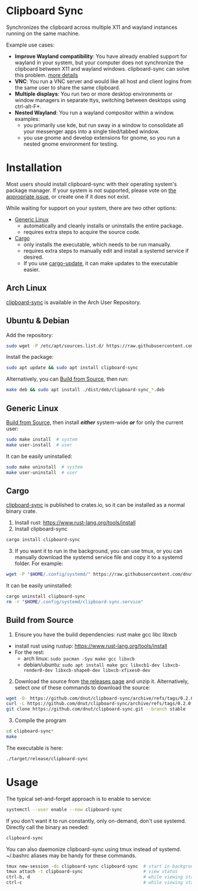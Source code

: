 # Clipboard Sync

Synchronizes the clipboard across multiple X11 and wayland instances running on the same machine.

Example use cases:

- **Improve Wayland compatibility**: You have already enabled support for wayland in your system, but your computer does not synchronize the clipboard between X11 and wayland windows. clipboard-sync can solve this problem. [more details](https://github.com/dnut/clipboard-sync/issues/9#issuecomment-1502368133)
- **VNC**: You run a VNC server and would like all host and client logins from the same user to share the same clipboard.
- **Multiple displays**: You run two or more desktop environments or window managers in separate ttys, switching between desktops using ctrl-alt-F*. 
- **Nested Wayland**: You run a wayland compositor within a window. examples:
  - you primarily use kde, but run sway in a window to consolidate all your messenger apps into a single tiled/tabbed window.
  - you use gnome and develop extensions for gnome, so you run a nested gnome environment for testing.

# Installation
Most users should install clipboard-sync with their operating system's package manager. If your system is not supported, please vote on [the appropriate issue](https://github.com/dnut/clipboard-sync/issues?q=is%3Aopen+is%3Aissue+label%3Adistribution), or create one if it does not exist.

While waiting for support on your system, there are two other options:
- [Generic Linux](#generic-linux)
  - automatically and cleanly installs or uninstalls the entire package.
  - requires extra steps to acquire the source code.
- [Cargo](#cargo)
  - only installs the executable, which needs to be run manually.
  - requires extra steps to manually edit and install a systemd service if desired.
  - If you use [cargo-update](https://crates.io/crates/cargo-update), it can make updates to the executable easier.

## Arch Linux
[clipboard-sync](https://aur.archlinux.org/packages/clipboard-sync) is available in the Arch User Repository.

## Ubuntu & Debian
Add the repository:
```bash
sudo wget -P /etc/apt/sources.list.d/ https://raw.githubusercontent.com/dnut/deb/master/dnut.list
```

Install the package:
```bash
sudo apt update && sudo apt install clipboard-sync
```

Alternatively, you can [Build from Source](#build-from-source), then run:
```bash
make deb && sudo apt install ./dist/deb/clipboard-sync_*.deb
```

## Generic Linux
[Build from Source](#build-from-source), then install ***either*** system-wide ***or*** for only the current user:
```bash
sudo make install  # system
make user-install  # user
```
It can be easily uninstalled:
```bash
sudo make uninstall  # system
make user-uninstall  # user
```

## Cargo
[clipboard-sync](https://crates.io/crates/clipboard-sync) is published to crates.io, so it can be installed as a normal binary crate.

1. Install rust: https://www.rust-lang.org/tools/install
2. Install clipboard-sync
```bash
cargo install clipboard-sync
```
3. If you want it to run in the background, you can use tmux, or you can manually download the systemd service file and copy it to a systemd folder. For example:
```bash
wget -P "$HOME/.config/systemd/" https://raw.githubusercontent.com/dnut/clipboard-sync/master/clipboard-sync.service
```
It can be easily uninstalled:
```bash
cargo uninstall clipboard-sync
rm -r "$HOME/.config/systemd/clipboard-sync.service"
```

## Build from Source

1. Ensure you have the build dependencies: rust make gcc libc libxcb
- install rust using rustup: https://www.rust-lang.org/tools/install
- For the rest:
  - arch linux: `sudo pacman -Syu make gcc libxcb`
  - debian/ubuntu: `sudo apt install make gcc libxcb1-dev libxcb-render0-dev libxcb-shape0-dev libxcb-xfixes0-dev`

2. Download the source from [the releases page](https://github.com/dnut/clipboard-sync/releases/) and unzip it. Alternatively, select *one* of these commands to download the source:
```bash
wget -O- https://github.com/dnut/clipboard-sync/archive/refs/tags/0.2.0.tar.gz | tar xvz
curl -L https://github.com/dnut/clipboard-sync/archive/refs/tags/0.2.0.tar.gz | tar xvz
git clone https://github.com/dnut/clipboard-sync.git --branch stable
```

3. Compile the program
```bash
cd clipboard-sync*
make
```

The executable is here:
```bash
./target/release/clipboard-sync
```

# Usage
The typical set-and-forget approach is to enable to service:
```bash
systemctl --user enable --now clipboard-sync
```

If you don't want it to run constantly, only on-demand, don't use systemd. Directly call the binary as needed:
```bash
clipboard-sync
```

You can also daemonize clipboard-sync using tmux instead of systemd. ~/.bashrc aliases may be handy for these commands.
```bash
tmux new-session -ds clipboard-sync clipboard-sync  # start in background
tmux attach -t clipboard-sync                       # view status
ctrl-b, d                                           # while viewing status, send back to background
ctrl-c                                              # while viewing status, terminate the process
```
